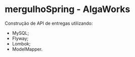 # mergulhoSpring - AlgaWorks

Construção de API de entregas utilizando:
- MySQL;
- Flyway;
- Lombok;
- ModelMapper.
